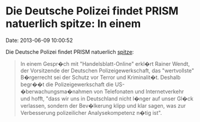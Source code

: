 Die Deutsche Polizei findet PRISM natuerlich spitze: In einem
=============================================================

Date: 2013-06-09 10:00:52

Die Deutsche Polizei findet PRISM natuerlich
[spitze](http://mesh-web.de/content/us-internet�berwachung-ein-vorbild-f�r-deutschland):

> In einem Gespr�ch mit \"Handelsblatt-Online\" erkl�rt Rainer Wendt,
> der Vorsitzende der Deutschen Polizeigewerkschaft, das \"wertvollste\"
> B�rgerrecht sei der Schutz vor Terror und Kriminalit�t. Deshalb
> begr��t die Polizeigewerkschaft die US-�berwachungsma�nahmen von
> Telefonaten und Internetverkehr und hofft, \"dass wir uns in
> Deutschland nicht l�nger auf unser Gl�ck verlassen, sondern der
> Bev�lkerung klipp und klar sagen, was zur Verbesserung polizeilicher
> Analysekompetenz n�tig ist\".
